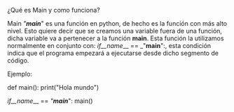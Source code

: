 ¿Qué es Main y como funciona?

Main _"__main___" es una función en python, de hecho es la función con más alto nivel. 
Esto quiere decir que se creamos una variable fuera de una función, dicha variable va a pertenecer a la función __main__.
Esta función la utilizamos normalmente en conjunto con: _if__name___ == _"__main__":, esta condición indica que el programa empezará a ejecutarse desde dicho segmento de código.

Ejemplo:

def main():
	print("Hola mundo")

_if__name___ == _"__main___":
	main()
